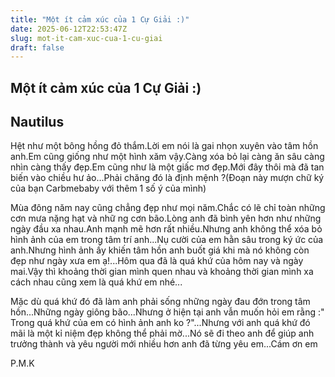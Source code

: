 ```yaml
---
title: "Một ít cảm xúc của 1 Cự Giải :)"
date: 2025-06-12T22:53:47Z
slug: mot-it-cam-xuc-cua-1-cu-giai
draft: false
---
```


## Một ít cảm xúc của 1 Cự Giải :)

## Nautilus

Hệt như một bông hồng đỏ thắm.Lời em nói là gai nhọn xuyên vào tâm hồn anh.Em cũng giống như một hình xăm vậy.Càng xóa bỏ lại càng ăn sâu càng nhìn càng thấy đẹp.Em cũng như là một giấc mơ đẹp.Mới đây thôi mà đã tan biến vào chiều hư ảo...Phải chăng đó là định mệnh ?(Đoạn này mượn chữ ký của bạn Carbmebaby với thêm 1 số ý của mình)
 
Mùa đông năm nay cũng chẳng đẹp như mọi năm.Chắc có lẽ chỉ toàn những cơn mưa nặng hạt và nhữ
ng cơn bão.Lòng anh đã bình yên hơn như những ngày đầu xa nhau.Anh mạnh mẽ hơn rất nhiều.Nhưng anh không thể xóa bỏ hình ảnh của em trong tâm trí anh...Nụ cười của em hằn sâu trong ký ức của anh.Nhưng hình ảnh ấy khiến tâm hồn anh buốt giá khi mà nó không còn đẹp như ngày xưa em ạ!...Hôm qua đã là quá khứ của hôm nay và ngày mai.Vậy thì khoảng thời gian mình quen nhau và khoảng thời gian mình xa cách nhau cũng xem là quá khứ em nhé...
 
Mặc dù quá khứ đó đã làm anh phải sống những ngày đau đớn trong tâm hồn...Những ngày giông bão...Nhưng ở hiện tại anh vẫn muốn hỏi em rằng :" Trong quá khứ của em có hình ảnh anh ko ?"...Nhưng với anh quá khứ đó mãi là một kỉ niệm đẹp không thể phải mờ...Nó sẽ đi theo anh để giúp anh trưởng thành và yêu người mới nhiều hơn anh đã từng yêu em...Cám ơn em
 
P.M.K